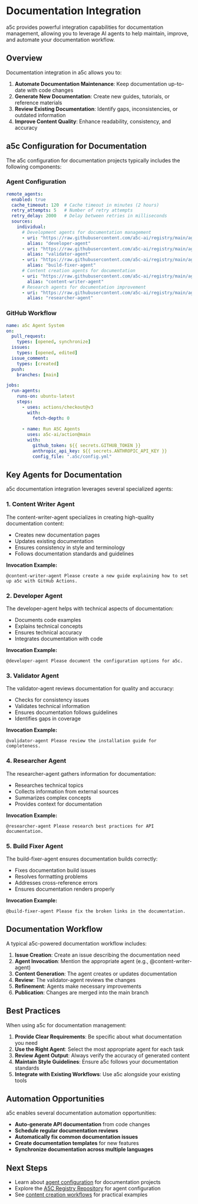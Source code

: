 # Documentation Integration

a5c provides powerful integration capabilities for documentation management, allowing you to leverage AI agents to help maintain, improve, and automate your documentation workflow.

## Overview

Documentation integration in a5c allows you to:

1. **Automate Documentation Maintenance**: Keep documentation up-to-date with code changes
2. **Generate New Documentation**: Create new guides, tutorials, or reference materials
3. **Review Existing Documentation**: Identify gaps, inconsistencies, or outdated information
4. **Improve Content Quality**: Enhance readability, consistency, and accuracy

## a5c Configuration for Documentation

The a5c configuration for documentation projects typically includes the following components:

### Agent Configuration

```yaml
remote_agents:
  enabled: true
  cache_timeout: 120  # Cache timeout in minutes (2 hours)
  retry_attempts: 5   # Number of retry attempts
  retry_delay: 2000   # Delay between retries in milliseconds
  sources:
    individual:
      # Development agents for documentation management
      - uri: "https://raw.githubusercontent.com/a5c-ai/registry/main/agents/development/developer-agent.agent.md"
        alias: "developer-agent"
      - uri: "https://raw.githubusercontent.com/a5c-ai/registry/main/agents/development/validator-agent.agent.md"
        alias: "validator-agent"
      - uri: "https://raw.githubusercontent.com/a5c-ai/registry/main/agents/development/build-fixer-agent.agent.md"
        alias: "build-fixer-agent"
      # Content creation agents for documentation
      - uri: "https://raw.githubusercontent.com/a5c-ai/registry/main/agents/communication/content-writer-agent.agent.md"
        alias: "content-writer-agent"
      # Research agents for documentation improvement
      - uri: "https://raw.githubusercontent.com/a5c-ai/registry/main/agents/research/researcher-base-agent.agent.md"
        alias: "researcher-agent"
```

### GitHub Workflow

```yaml
name: a5c Agent System
on:
  pull_request:
    types: [opened, synchronize]
  issues:
    types: [opened, edited]
  issue_comment:
    types: [created]
  push:
    branches: [main]

jobs:
  run-agents:
    runs-on: ubuntu-latest
    steps:
      - uses: actions/checkout@v3
        with:
          fetch-depth: 0
      
      - name: Run A5C Agents
        uses: a5c-ai/action@main
        with:
          github_token: ${{ secrets.GITHUB_TOKEN }}
          anthropic_api_key: ${{ secrets.ANTHROPIC_API_KEY }}
          config_file: ".a5c/config.yml"
```

## Key Agents for Documentation

a5c documentation integration leverages several specialized agents:

### 1. Content Writer Agent

The content-writer-agent specializes in creating high-quality documentation content:

- Creates new documentation pages
- Updates existing documentation
- Ensures consistency in style and terminology
- Follows documentation standards and guidelines

**Invocation Example:**
```
@content-writer-agent Please create a new guide explaining how to set up a5c with GitHub Actions.
```

### 2. Developer Agent

The developer-agent helps with technical aspects of documentation:

- Documents code examples
- Explains technical concepts
- Ensures technical accuracy
- Integrates documentation with code

**Invocation Example:**
```
@developer-agent Please document the configuration options for a5c.
```

### 3. Validator Agent

The validator-agent reviews documentation for quality and accuracy:

- Checks for consistency issues
- Validates technical information
- Ensures documentation follows guidelines
- Identifies gaps in coverage

**Invocation Example:**
```
@validator-agent Please review the installation guide for completeness.
```

### 4. Researcher Agent

The researcher-agent gathers information for documentation:

- Researches technical topics
- Collects information from external sources
- Summarizes complex concepts
- Provides context for documentation

**Invocation Example:**
```
@researcher-agent Please research best practices for API documentation.
```

### 5. Build Fixer Agent

The build-fixer-agent ensures documentation builds correctly:

- Fixes documentation build issues
- Resolves formatting problems
- Addresses cross-reference errors
- Ensures documentation renders properly

**Invocation Example:**
```
@build-fixer-agent Please fix the broken links in the documentation.
```

## Documentation Workflow

A typical a5c-powered documentation workflow includes:

1. **Issue Creation**: Create an issue describing the documentation need
2. **Agent Invocation**: Mention the appropriate agent (e.g., @content-writer-agent)
3. **Content Generation**: The agent creates or updates documentation
4. **Review**: The validator-agent reviews the changes
5. **Refinement**: Agents make necessary improvements
6. **Publication**: Changes are merged into the main branch

## Best Practices

When using a5c for documentation management:

1. **Provide Clear Requirements**: Be specific about what documentation you need
2. **Use the Right Agent**: Select the most appropriate agent for each task
3. **Review Agent Output**: Always verify the accuracy of generated content
4. **Maintain Style Guidelines**: Ensure a5c follows your documentation standards
5. **Integrate with Existing Workflows**: Use a5c alongside your existing tools

## Automation Opportunities

a5c enables several documentation automation opportunities:

- **Auto-generate API documentation** from code changes
- **Schedule regular documentation reviews**
- **Automatically fix common documentation issues**
- **Create documentation templates** for new features
- **Synchronize documentation across multiple languages**

## Next Steps

- Learn about [agent configuration](configuration.md) for documentation projects
- Explore the [A5C Registry Repository](https://github.com/a5c-ai/registry) for agent configuration
- See [content creation workflows](../guides/content-creation-workflows.md) for practical examples